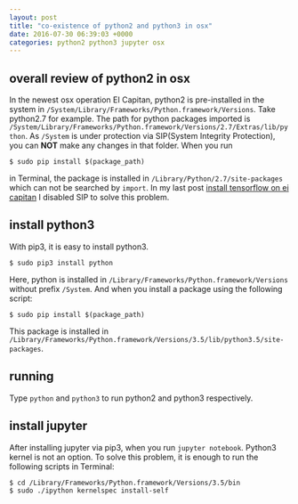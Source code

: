 ```yaml
---
layout: post
title: "co-existence of python2 and python3 in osx"
date: 2016-07-30 06:39:03 +0000
categories: python2 python3 jupyter osx
---
```


## overall review of python2 in osx

In the newest osx operation EI Capitan, python2 is pre-installed in the system in `/System/Library/Frameworks/Python.framework/Versions`. Take python2.7 for example. The path for python packages imported is `/System/Library/Frameworks/Python.framework/Versions/2.7/Extras/lib/python`. As `/System` is under protection via SIP(System Integrity Protection), you can **NOT** make any changes in that folder.  When you run 

```shell
$ sudo pip install $(package_path)
```

in Terminal, the package is installed in `/Library/Python/2.7/site-packages` which can not be searched by  `import`. In my last post [install tensorflow on ei capitan](https://alanthink.github.io/blog/tensorflow/ei/capitan/2016/07/24/install-tensorflow-on-ei-capitan.html) I disabled SIP to solve this problem.

## install python3

With pip3, it is easy to install python3.

```shell
$ sudo pip3 install python
```

Here, python is installed in `/Library/Frameworks/Python.framework/Versions` without prefix `/System`. And when you install a package using the following script:

```shell
$ sudo pip install $(package_path)
```

This package is installed in `/Library/Frameworks/Python.framework/Versions/3.5/lib/python3.5/site-packages`.

## running

Type `python` and `python3` to run python2 and python3 respectively.

## install jupyter 

After installing jupyter via pip3, when you run `jupyter notebook`. Python3 kernel is not an option. To solve this problem, it is enough to run the following scripts in Terminal:

```shell
$ cd /Library/Frameworks/Python.framework/Versions/3.5/bin
$ sudo ./ipython kernelspec install-self
```

